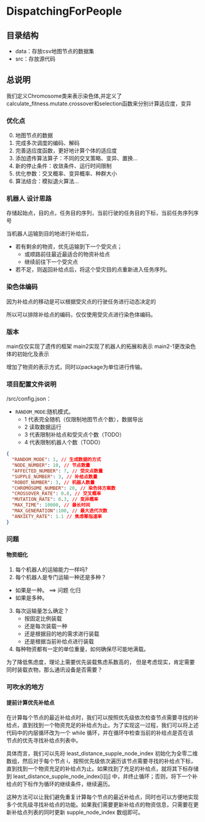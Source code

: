 # DispatchingForPeople

## 目录结构

- data：存放csv地图节点的数据集
- src：存放源代码


## 总说明
  我们定义Chromosome类来表示染色体,并定义了calculate_fitness.mutate.crossover和selection函数来分别计算适应度，变异

### 优化点

0. 地图节点的数据
1. 完成多次调度的编码、解码
2. 完善适应度函数，更好地计算个体的适应度    
3. 添加遗传算法算子：不同的交叉策略、变异、置换...
4. 新的停止条件：收敛条件、运行时间限制
5. 优化参数：交叉概率、变异概率、种群大小
6. 算法结合：模拟退火算法...

### 机器人 设计思路

存储起始点，目的点，任务目的序列，当前行驶的任务目的下标，当前任务序列序号

当机器人运输到目的地进行补给后，
- 若有剩余的物资，优先运输到下一个受灾点；
    - 或顺路前往最近最适合的物资补给点 
    - 继续前往下一个受灾点
- 若不足，则返回补给点后，将这个受灾目的点重新进入任务序列。


### 染色体编码


因为补给点的移动是可以根据受灾点的行驶任务进行动态决定的

所以可以排除补给点的编码，仅仅使用受灾点进行染色体编码。

### 版本

main仅仅实现了遗传的框架
main2实现了机器人的拓展和表示
main2-1更改染色体的初始化及表示

增加了物资的表示方式，同时以package为单位进行传输。



### 项目配置文件说明

/src/config.json：

- `RANDOM_MODE`:随机模式。
  - 1 代表完全随机（仅限制地图节点个数），数据导出
  - 2 读取数据运行
  - 3 代表限制补给点和受灾点个数（TODO）
  - 4 代表限制机器人个数（TODO）
  
~~~json
{
  "RANDOM_MODE": 1, // 生成数据的方式
  "NODE_NUMBER": 10, // 节点数量
  "AFFECTED_NUMBER": 7, // 受灾点数量
  "SUPPLE_NUMBER": 3, // 补给点数量
  "ROBOT_NUMBER": 3, // 机器人数量
  "CHROMOSOME_NUMBER": 20, // 染色体方案数
  "CROSSOVER_RATE": 0.8, // 交叉概率
  "MUTATION_RATE": 0.3, // 变异概率
  "MAX_TIME": 10000, // 最长时间 
  "MAX_GENERATION":100, // 最大迭代次数
  "ANXIETY_RATE": 1.1 // 焦虑幂指速率
}
~~~


### 问题

#### 物资细化

1. 每个机器人的运输能力一样吗?
2. 每个机器人是专门运输一种还是多种？
  - 如果是一种。
  ==> 问题 化归
  - 如果是多种。
3. 每次运输量怎么确定？ 
   - 按固定比例装载
   - 还是每次装载一种
   - 还是根据目的地的需求进行装载
   - 还是根据当前补给点进行装载 
4. 每种物资都有一定的单位重量，如何确保尽可能地满载。

为了降低焦虑度，理论上需要优先装载焦虑系数高的，
但是考虑现实，肯定需要同时装载衣物，那么通讯设备是否需要？




### 可吹水的地方

#### 提前计算优先补给点

在计算每个节点的最近补给点时，我们可以按照优先级依次检查节点需要寻找的补给点，直到找到一个物资充足的补给点为止。为了实现这一过程，我们可以将上述代码中的内层循环改为一个 while 循环，并在循环中检查当前的补给点是否在该节点的优先寻找补给点列表中。

具体而言，我们可以先将 least_distance_supple_node_index 初始化为全零二维数组，然后对于每个节点 i，按照优先级依次遍历该节点需要寻找的补给点下标，直到找到一个物资充足的补给点为止。如果找到了充足的补给点，就将其下标存储到 least_distance_supple_node_index[i][j] 中，并终止循环；否则，将下一个补给点的下标作为循环的继续条件，继续遍历。

这种方法可以让我们避免重复计算每个节点的最近补给点，同时也可以方便地实现多个优先级寻找补给点的功能。如果我们需要更新补给点的物资信息，只需要在更新补给点列表的同时更新 supple_node_index 数组即可。


